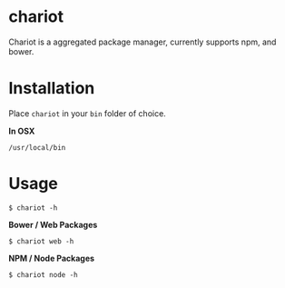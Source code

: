 # chariot

Chariot is a aggregated package manager, currently supports npm, and bower.

# Installation

Place `chariot` in your `bin` folder of choice.

**In OSX** 

```
/usr/local/bin
```

# Usage

```
$ chariot -h
```

**Bower / Web Packages**

```shell
$ chariot web -h
```

**NPM / Node Packages**

```shell
$ chariot node -h
```